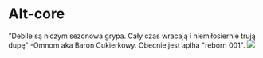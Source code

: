 # Alt-core

"Debile są niczym sezonowa grypa. Cały czas wracają i niemiłosiernie trują dupę"
-Omnom aka Baron Cukierkowy.
Obecnie jest aplha "reborn 001".
![](https://github.com/Swirek3331/Altanic/blob/master/assets/sprites/github/aplha-reborn-001-banner.png)
